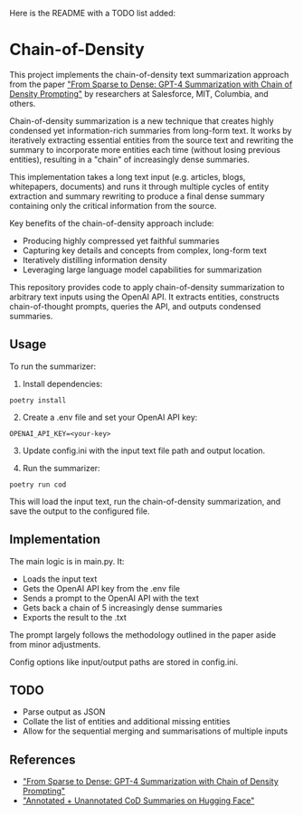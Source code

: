 Here is the README with a TODO list added:

# Chain-of-Density

This project implements the chain-of-density text summarization approach from the paper ["From Sparse to Dense: GPT-4 Summarization with Chain of Density Prompting"](https://arxiv.org/pdf/2309.04269.pdf) by researchers at Salesforce, MIT, Columbia, and others. 

Chain-of-density summarization is a new technique that creates highly condensed yet information-rich summaries from long-form text. It works by iteratively extracting essential entities from the source text and rewriting the summary to incorporate more entities each time (without losing previous entities), resulting in a "chain" of increasingly dense summaries.

This implementation takes a long text input (e.g. articles, blogs, whitepapers, documents) and runs it through multiple cycles of entity extraction and summary rewriting to produce a final dense summary containing only the critical information from the source.

Key benefits of the chain-of-density approach include:

- Producing highly compressed yet faithful summaries
- Capturing key details and concepts from complex, long-form text
- Iteratively distilling information density
- Leveraging large language model capabilities for summarization

This repository provides code to apply chain-of-density summarization to arbitrary text inputs using the OpenAI API. It extracts entities, constructs chain-of-thought prompts, queries the API, and outputs condensed summaries.

## Usage

To run the summarizer:

1. Install dependencies:

```
poetry install 
```

2. Create a .env file and set your OpenAI API key:

```
OPENAI_API_KEY=<your-key>
```

3. Update config.ini with the input text file path and output location.

4. Run the summarizer: 

```
poetry run cod
```

This will load the input text, run the chain-of-density summarization, and save the output to the configured file.

## Implementation

The main logic is in main.py. It:

- Loads the input text
- Gets the OpenAI API key from the .env file  
- Sends a prompt to the OpenAI API with the text
- Gets back a chain of 5 increasingly dense summaries
- Exports the result to the .txt

The prompt largely follows the methodology outlined in the paper aside from minor adjustments. 

Config options like input/output paths are stored in config.ini.

## TODO

- Parse output as JSON
- Collate the list of entities and additional missing entities
- Allow for the sequential merging and summarisations of multiple inputs

## References

- ["From Sparse to Dense: GPT-4 Summarization with Chain of Density Prompting"](https://arxiv.org/pdf/2309.04269.pdf)
- ["Annotated + Unannotated CoD Summaries on Hugging Face"](https://huggingface.co/datasets/griffin/chain_of_density/)
